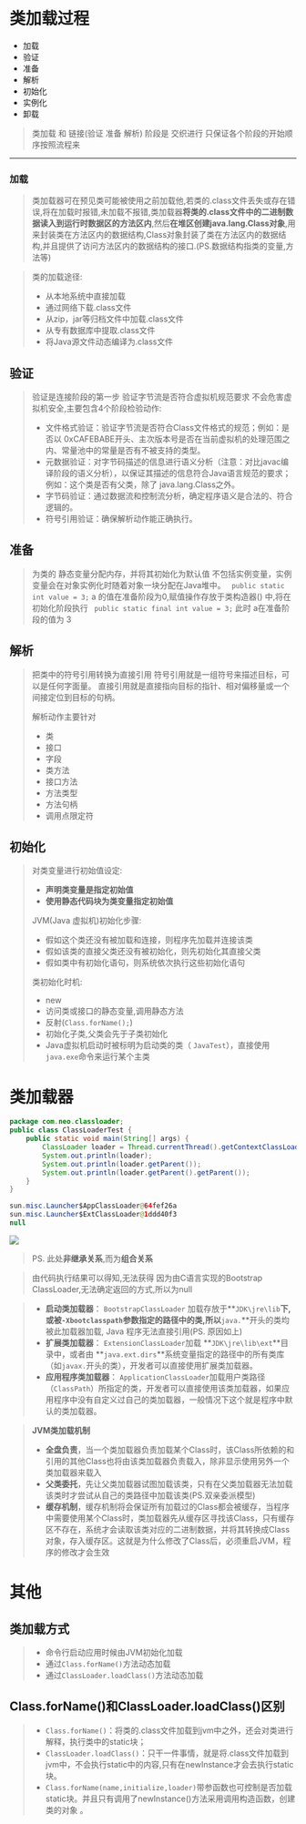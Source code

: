 # 类加载过程
* 加载
* 验证
* 准备
* 解析 
* 初始化
* 实例化
* 卸载
> 类加载 和 链接(验证 准备 解析) 阶段是 交织进行 只保证各个阶段的开始顺序按照流程来
***
### 加载
> 类加载器可在预见类可能被使用之前加载他,若类的.class文件丢失或存在错误,将在加载时报错,未加载不报错,类加载器**将类的.class文件中的二进制数据读入到运行时数据区的方法区内**,然后**在堆区创建java.lang.Class对象**,用来封装类在方法区内的数据结构,Class对象封装了类在方法区内的数据结构,并且提供了访问方法区内的数据结构的接口.(PS.数据结构指类的变量,方法等)

> 类的加载途径:
> * 从本地系统中直接加载
> * 通过网络下载.class文件
> * 从zip，jar等归档文件中加载.class文件
> * 从专有数据库中提取.class文件
> * 将Java源文件动态编译为.class文件 

## 验证
> 验证是连接阶段的第一步 验证字节流是否符合虚拟机规范要求 不会危害虚拟机安全,主要包含4个阶段检验动作:
> * 文件格式验证：验证字节流是否符合Class文件格式的规范；例如：是否以 0xCAFEBABE开头、主次版本号是否在当前虚拟机的处理范围之内、常量池中的常量是否有不被支持的类型。
> * 元数据验证：对字节码描述的信息进行语义分析（注意：对比javac编译阶段的语义分析），以保证其描述的信息符合Java语言规范的要求；例如：这个类是否有父类，除了 java.lang.Class之外。
> * 字节码验证：通过数据流和控制流分析，确定程序语义是合法的、符合逻辑的。
> * 符号引用验证：确保解析动作能正确执行。

## 准备
> 为类的 静态变量分配内存，并将其初始化为默认值
> 不包括实例变量，实例变量会在对象实例化时随着对象一块分配在Java堆中。
> ` public static int value = 3;`
> a 的值在准备阶段为0,赋值操作存放于类构造器<clinit>() 中,将在初始化阶段执行
> ` public static final int value = 3;`
> 此时 a在准备阶段的值为 3

## 解析
> 把类中的符号引用转换为直接引用
> 符号引用就是一组符号来描述目标，可以是任何字面量。
> 直接引用就是直接指向目标的指针、相对偏移量或一个间接定位到目标的句柄。
>
> 解析动作主要针对
> * 类
> * 接口
> * 字段
> * 类方法
> * 接口方法
> * 方法类型
> * 方法句柄
> * 调用点限定符

## 初始化

> 对类变量进行初始值设定:
>
> * **声明类变量是指定初始值**
> * **使用静态代码块为类变量指定初始值**
>
> JVM(Java 虚拟机)初始化步骤:
>
> - 假如这个类还没有被加载和连接，则程序先加载并连接该类
> - 假如该类的直接父类还没有被初始化，则先初始化其直接父类
> - 假如类中有初始化语句，则系统依次执行这些初始化语句
>
> 类初始化时机:
>
> * new
> * 访问类或接口的静态变量,调用静态方法
> * 反射(`Class.forName();`)
> * 初始化子类,父类会先于子类初始化
> * Java虚拟机启动时被标明为启动类的类（ `JavaTest`），直接使用 `java.exe`命令来运行某个主类

# 类加载器

```java
package com.neo.classloader;
public class ClassLoaderTest {
    public static void main(String[] args) {
        ClassLoader loader = Thread.currentThread().getContextClassLoader();
        System.out.println(loader);
        System.out.println(loader.getParent());
        System.out.println(loader.getParent().getParent());
    }
} 
```
```java
sun.misc.Launcher$AppClassLoader@64fef26a
sun.misc.Launcher$ExtClassLoader@1ddd40f3
null
```

![](<http://mmbiz.qpic.cn/mmbiz_png/PgqYrEEtEnokxXiapDdvntH8PGwa0zGXM7qXKib1ibsib1BuyLxjoP1sgorwib78yTD4896N5r1AibdhDXTHZ7z9VyBg/640?wx_fmt=png&tp=webp&wxfrom=5&wx_lazy=1&wx_co=1>)

> PS. 此处**非继承关系**,而为**组合关系**

> 由代码执行结果可以得知,无法获得 因为由C语言实现的Bootstrap ClassLoader,无法确定返回的方式,所以为null

> * **启动类加载器**： `BootstrapClassLoader` 加载存放于**`JDK\jre\lib`**下, 或被`-Xbootclasspath`参数指定的路径中的类,所以**`java.`**开头的类均被此加载器加载, Java 程序无法直接引用(PS. 原因如上)
> * **扩展类加载器**： `ExtensionClassLoader`加载 **`JDK\jre\lib\ext`**目录中，或者由 **`java.ext.dirs`**系统变量指定的路径中的所有类库（如`javax.`开头的类），开发者可以直接使用扩展类加载器。
> * **应用程序类加载器**： `ApplicationClassLoader`加载用户类路径（`ClassPath`）所指定的类，开发者可以直接使用该类加载器，如果应用程序中没有自定义过自己的类加载器，一般情况下这个就是程序中默认的类加载器。

> **JVM类加载机制**
>
> - **全盘负责**，当一个类加载器负责加载某个Class时，该Class所依赖的和引用的其他Class也将由该类加载器负责载入，除非显示使用另外一个类加载器来载入
> - **父类委托**，先让父类加载器试图加载该类，只有在父类加载器无法加载该类时才尝试从自己的类路径中加载该类(PS.双亲委派模型)
> - **缓存机制**，缓存机制将会保证所有加载过的Class都会被缓存，当程序中需要使用某个Class时，类加载器先从缓存区寻找该Class，只有缓存区不存在，系统才会读取该类对应的二进制数据，并将其转换成Class对象，存入缓存区。这就是为什么修改了Class后，必须重启JVM，程序的修改才会生效

# 其他

## 类加载方式

>* 命令行启动应用时候由JVM初始化加载
>* 通过`Class.forName()`方法动态加载
>* 通过`ClassLoader.loadClass()`方法动态加载

## Class.forName()和ClassLoader.loadClass()区别

> - `Class.forName()`：将类的.class文件加载到jvm中之外，还会对类进行解释，执行类中的static块；
> - `ClassLoader.loadClass()`：只干一件事情，就是将.class文件加载到jvm中，不会执行static中的内容,只有在newInstance才会去执行static块。
> - `Class.forName(name,initialize,loader)`带参函数也可控制是否加载static块。并且只有调用了newInstance()方法采用调用构造函数，创建类的对象 。